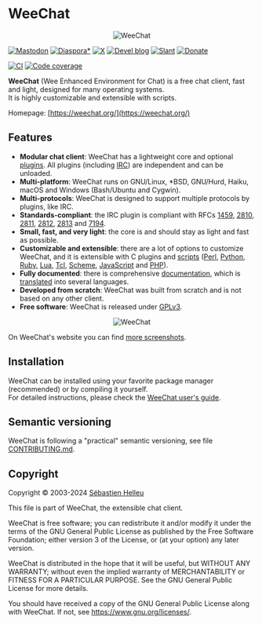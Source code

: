 # WeeChat

<p align="center">
  <img src="https://weechat.org/media/images/weechat_logo_large.png" alt="WeeChat" />
</p>

[![Mastodon](https://img.shields.io/badge/mastodon-follow-blue.svg)](https://hostux.social/@weechat)
[![Diaspora*](https://img.shields.io/badge/diaspora*-follow-blue.svg)](https://diasp.eu/u/weechat)
[![X](https://img.shields.io/badge/x-follow-blue.svg)](https://x.com/WeeChatClient)
[![Devel blog](https://img.shields.io/badge/devel%20blog-follow-blue.svg)](https://blog.weechat.org/)
[![Slant](https://img.shields.io/badge/slant-recommend-28acad.svg)](https://www.slant.co/topics/1323/~best-irc-clients-for-linux)
[![Donate](https://img.shields.io/badge/help-donate%20%E2%9D%A4-ff69b4.svg)](https://weechat.org/donate/)

[![CI](https://github.com/weechat/weechat/workflows/CI/badge.svg)](https://github.com/weechat/weechat/actions)
[![Code coverage](https://codecov.io/gh/weechat/weechat/branch/master/graph/badge.svg)](https://codecov.io/gh/weechat/weechat)

**WeeChat** (Wee Enhanced Environment for Chat) is a free chat client, fast and light, designed for many operating systems.\
It is highly customizable and extensible with scripts.

Homepage: [https://weechat.org/](https://weechat.org/)

## Features

- **Modular chat client**: WeeChat has a lightweight core and optional [plugins](https://weechat.org/doc/weechat/user/#plugins). All plugins (including [IRC](https://weechat.org/doc/weechat/user/#irc)) are independent and can be unloaded.
- **Multi-platform**: WeeChat runs on GNU/Linux, *BSD, GNU/Hurd, Haiku, macOS and Windows (Bash/Ubuntu and Cygwin).
- **Multi-protocols**: WeeChat is designed to support multiple protocols by plugins, like IRC.
- **Standards-compliant**: the IRC plugin is compliant with RFCs [1459](https://datatracker.ietf.org/doc/html/rfc1459), [2810](https://datatracker.ietf.org/doc/html/rfc2810), [2811](https://datatracker.ietf.org/doc/html/rfc2811), [2812](https://datatracker.ietf.org/doc/html/rfc2812), [2813](https://datatracker.ietf.org/doc/html/rfc2813) and [7194](https://datatracker.ietf.org/doc/html/rfc7194).
- **Small, fast, and very light**: the core is and should stay as light and fast as possible.
- **Customizable and extensible**: there are a lot of options to customize WeeChat, and it is extensible with C plugins and [scripts](https://weechat.org/scripts/) ([Perl](https://weechat.org/scripts/language/perl/), [Python](https://weechat.org/scripts/language/python/), [Ruby](https://weechat.org/scripts/language/ruby), [Lua](https://weechat.org/scripts/language/lua/), [Tcl](https://weechat.org/scripts/language/tcl/), [Scheme](https://weechat.org/scripts/language/guile/), [JavaScript](https://weechat.org/scripts/language/javascript/) and [PHP](https://weechat.org/scripts/language/php/)).
- **Fully documented**: there is comprehensive [documentation](https://weechat.org/doc/weechat/), which is [translated](https://weechat.org/doc/weechat/dev/#translations) into several languages.
- **Developed from scratch**: WeeChat was built from scratch and is not based on any other client.
- **Free software**: WeeChat is released under [GPLv3](https://www.gnu.org/licenses/gpl-3.0.html).

<p align="center">
  <img src="https://weechat.org/media/images/screenshots/weechat/medium/weechat_2013-04-27_phlux_shadow.png" alt="WeeChat" />
</p>

On WeeChat's website you can find [more screenshots](https://weechat.org/about/screenshots/).

## Installation

WeeChat can be installed using your favorite package manager (recommended) or by compiling it yourself.\
For detailed instructions, please check the [WeeChat user's guide](https://weechat.org/doc/weechat/user/#install).

## Semantic versioning

WeeChat is following a "practical" semantic versioning, see file [CONTRIBUTING.md](CONTRIBUTING.md#semantic-versioning).

## Copyright

Copyright © 2003-2024 [Sébastien Helleu](https://github.com/flashcode)

This file is part of WeeChat, the extensible chat client.

WeeChat is free software; you can redistribute it and/or modify
it under the terms of the GNU General Public License as published by
the Free Software Foundation; either version 3 of the License, or
(at your option) any later version.

WeeChat is distributed in the hope that it will be useful,
but WITHOUT ANY WARRANTY; without even the implied warranty of
MERCHANTABILITY or FITNESS FOR A PARTICULAR PURPOSE.  See the
GNU General Public License for more details.

You should have received a copy of the GNU General Public License
along with WeeChat.  If not, see <https://www.gnu.org/licenses/>.
